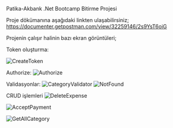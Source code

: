 Patika-Akbank .Net Bootcamp Bitirme Projesi

Proje dökümanına aşağıdaki linkten ulaşabilirsiniz;
https://documenter.getpostman.com/view/32259146/2s9YsT6oiG

Projenin çalışır halinin bazı ekran görüntüleri;

Token oluşturma:



![CreateToken](https://github.com/Muhammet-Tarik-Dumanli/Patika-Akbank-DotNetBootCamp-FinalCase/assets/104081670/28a0f98a-abbe-4846-8ce8-ada7049b4f49)

Authorize:
![Authorize](https://github.com/Muhammet-Tarik-Dumanli/Patika-Akbank-DotNetBootCamp-FinalCase/assets/104081670/0db407b3-4836-453d-a451-536c98d67734)

Validasyonlar:
![CategoryValidator](https://github.com/Muhammet-Tarik-Dumanli/Patika-Akbank-DotNetBootCamp-FinalCase/assets/104081670/1317e72c-85c4-4204-99d6-8c5db340cd3f)
![NotFound](https://github.com/Muhammet-Tarik-Dumanli/Patika-Akbank-DotNetBootCamp-FinalCase/assets/104081670/7e0a3405-2a4c-4f17-8def-64bd602858a6)

CRUD işlemleri
![DeleteExpense](https://github.com/Muhammet-Tarik-Dumanli/Patika-Akbank-DotNetBootCamp-FinalCase/assets/104081670/9fcea631-997c-4eba-8abc-2da51f3509de)

![AcceptPayment](https://github.com/Muhammet-Tarik-Dumanli/Patika-Akbank-DotNetBootCamp-FinalCase/assets/104081670/8d3874b7-e838-41aa-aae2-215e2168152a)

![GetAllCategory](https://github.com/Muhammet-Tarik-Dumanli/Patika-Akbank-DotNetBootCamp-FinalCase/assets/104081670/81495e0e-7863-46d8-b0bd-ba03e25454fc)
